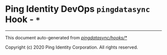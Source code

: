 
# Ping Identity DevOps `pingdatasync` Hook - `*`

---
This document auto-generated from _[pingdatasync/hooks/*](https://github.com/pingidentity/pingidentity-docker-builds/blob/master/pingdatasync/hooks/*)_

Copyright (c)  2020 Ping Identity Corporation. All rights reserved.
